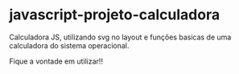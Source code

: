 # javascript-projeto-calculadora

Calculadora JS, utilizando svg no layout e funções basicas de uma calculadora do 
sistema operacional.

Fique a vontade em utilizar!!